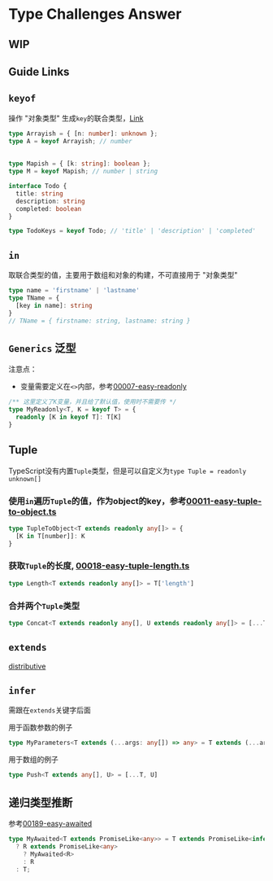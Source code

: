 # Type Challenges Answer
## WIP

## Guide Links


## `keyof`
操作 "对象类型" 生成`key`的联合类型，[Link](https://www.typescriptlang.org/docs/handbook/2/keyof-types.html)

```ts
type Arrayish = { [n: number]: unknown };
type A = keyof Arrayish; // number
    
 
type Mapish = { [k: string]: boolean };
type M = keyof Mapish; // number | string

interface Todo {
  title: string
  description: string
  completed: boolean
}

type TodoKeys = keyof Todo; // 'title' | 'description' | 'completed'
```

## `in`
取联合类型的值，主要用于数组和对象的构建，不可直接用于 "对象类型"
```ts
type name = 'firstname' | 'lastname'
type TName = {
  [key in name]: string
}
// TName = { firstname: string, lastname: string }
```

## `Generics` 泛型
注意点：
- 变量需要定义在`<>`内部，参考[00007-easy-readonly](./src/00007-easy-readonly.ts)
```ts
/** 这里定义了K变量，并且给了默认值，使用时不需要传 */
type MyReadonly<T, K = keyof T> = {
  readonly [K in keyof T]: T[K]
}
```

## Tuple
TypeScript没有内置`Tuple`类型，但是可以自定义为`type Tuple = readonly unknown[]`

### 使用`in`遍历`Tuple`的值，作为object的key，参考[00011-easy-tuple-to-object.ts](./src/00011-easy-tuple-to-object.ts)
```ts
type TupleToObject<T extends readonly any[]> = {
  [K in T[number]]: K
}
```

### 获取`Tuple`的长度, [00018-easy-tuple-length.ts](./src/00018-easy-tuple-length.ts)
```ts
type Length<T extends readonly any[]> = T['length']
```

### 合并两个`Tuple`类型
```ts
type Concat<T extends readonly any[], U extends readonly any[]> = [...T, ...U]
```

## `extends` 
<!-- TODO -->
[distributive](https://www.typescriptlang.org/docs/handbook/2/conditional-types.html#distributive-conditional-types)

## `infer`
<!-- TODO -->
需跟在`extends`关键字后面

用于函数参数的例子
```ts
type MyParameters<T extends (...args: any[]) => any> = T extends (...args: infer R) => any ? R : []
```

用于数组的例子
```ts
type Push<T extends any[], U> = [...T, U]
```

## 递归类型推断
参考[00189-easy-awaited](./src/00189-easy-awaited.ts)
```ts
type MyAwaited<T extends PromiseLike<any>> = T extends PromiseLike<infer R>
  ? R extends PromiseLike<any>
    ? MyAwaited<R>
    : R
  : T;
```

